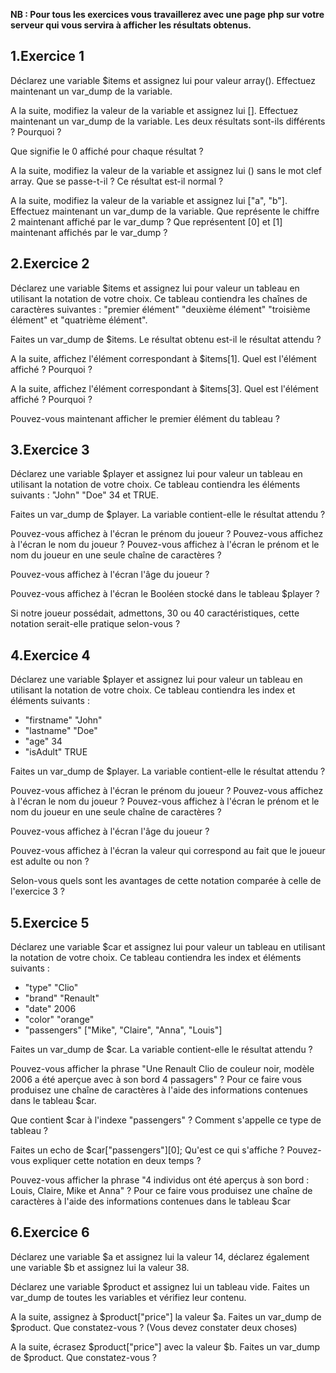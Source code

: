 **NB : Pour tous les exercices vous travaillerez avec une page php sur votre serveur qui vous servira à afficher les résultats obtenus.**

## 1\.Exercice 1
Déclarez une variable $items et assignez lui pour valeur array().
Effectuez maintenant un var_dump de la variable.

A la suite, modifiez la valeur de la variable et assignez lui [].
Effectuez maintenant un var_dump de la variable.
Les deux résultats sont-ils différents ? Pourquoi ?

Que signifie le 0 affiché pour chaque résultat ?

A la suite, modifiez la valeur de la variable et assignez lui () sans le mot clef array.
Que se passe-t-il ? Ce résultat est-il normal ?

A la suite, modifiez la valeur de la variable et assignez lui ["a", "b"].
Effectuez maintenant un var_dump de la variable.
Que représente le chiffre 2 maintenant affiché par le var_dump ?
Que représentent [0] et [1] maintenant affichés par le var_dump ?

## 2\.Exercice 2
Déclarez une variable $items et assignez lui pour valeur un tableau en utilisant la notation de votre choix. Ce tableau contiendra les chaînes de caractères suivantes : "premier élément" "deuxième élément" "troisième élément" et "quatrième élément".

Faites un var_dump de $items. Le résultat obtenu est-il le résultat attendu ?

A la suite, affichez l'élément correspondant à $items[1].
Quel est l'élément affiché ? Pourquoi ?

A la suite, affichez l'élément correspondant à $items[3].
Quel est l'élément affiché ? Pourquoi ?

Pouvez-vous maintenant afficher le premier élément du tableau ?

## 3\.Exercice 3
Déclarez une variable $player et assignez lui pour valeur un tableau en utilisant la notation de votre choix. Ce tableau contiendra les éléments suivants : "John" "Doe" 34 et TRUE.

Faites un var_dump de $player.
La variable contient-elle le résultat attendu ?

Pouvez-vous affichez à l'écran le prénom du joueur ?
Pouvez-vous affichez à l'écran le nom du joueur ?
Pouvez-vous affichez à l'écran le prénom et le nom du joueur en une seule chaîne de caractères ?

Pouvez-vous affichez à l'écran l'âge du joueur ?

Pouvez-vous affichez à l'écran le Booléen stocké dans le tableau $player ?

Si notre joueur possédait, admettons, 30 ou 40 caractéristiques, cette notation serait-elle pratique selon-vous ?

## 4\.Exercice 4
Déclarez une variable $player et assignez lui pour valeur un tableau en utilisant la notation de votre choix. Ce tableau contiendra les index et éléments suivants :
- "firstname" "John"
- "lastname" "Doe"
- "age" 34
- "isAdult" TRUE

Faites un var_dump de $player.
La variable contient-elle le résultat attendu ?

Pouvez-vous affichez à l'écran le prénom du joueur ?
Pouvez-vous affichez à l'écran le nom du joueur ?
Pouvez-vous affichez à l'écran le prénom et le nom du joueur en une seule chaîne de caractères ?

Pouvez-vous affichez à l'écran l'âge du joueur ?

Pouvez-vous affichez à l'écran la valeur qui correspond au fait que le joueur est adulte ou non ?

Selon-vous quels sont les avantages de cette notation comparée à celle de l'exercice 3 ?

## 5\.Exercice 5
Déclarez une variable $car et assignez lui pour valeur un tableau en utilisant la notation de votre choix. Ce tableau contiendra les index et éléments suivants :
- "type" "Clio"
- "brand" "Renault"
- "date" 2006
- "color" "orange"
- "passengers" ["Mike", "Claire", "Anna", "Louis"]

Faites un var_dump de $car.
La variable contient-elle le résultat attendu ?

Pouvez-vous afficher la phrase "Une Renault Clio de couleur noir, modèle 2006 a été aperçue avec à son bord 4 passagers" ? Pour ce faire vous produisez une chaîne de caractères à l'aide des informations contenues dans le tableau $car.

Que contient $car à l'indexe "passengers" ? Comment s'appelle ce type de tableau ?

Faites un echo de $car["passengers"][0];
Qu'est ce qui s'affiche ? Pouvez-vous expliquer cette notation en deux temps ?

Pouvez-vous afficher la phrase "4 individus ont été aperçus à son bord : Louis, Claire, Mike et Anna" ? Pour ce faire vous produisez une chaîne de caractères à l'aide des informations contenues dans le tableau $car

## 6\.Exercice 6
Déclarez une variable $a et assignez lui la valeur 14, déclarez également une variable $b et assignez lui la valeur 38.

Déclarez une variable $product et assignez lui un tableau vide.
Faites un var_dump de toutes les variables et vérifiez leur contenu.

A la suite, assignez à $product["price"] la valeur $a.
Faites un var_dump de $product.
Que constatez-vous ? (Vous devez constater deux choses)

A la suite, écrasez $product["price"] avec la valeur $b.
Faites un var_dump de $product.
Que constatez-vous ?
